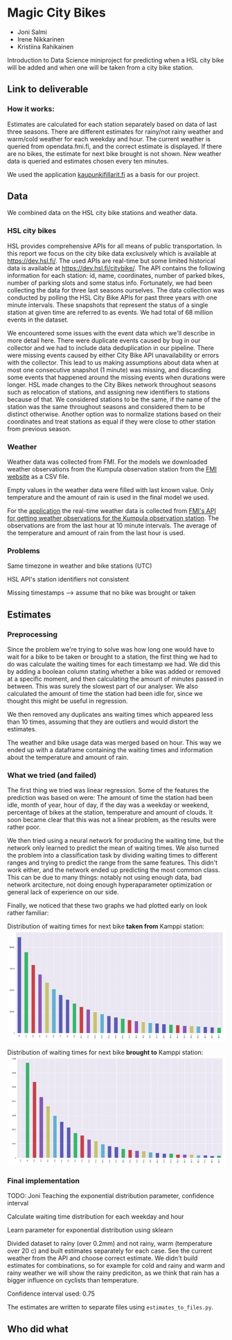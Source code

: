 # Magic City Bikes

- Joni Salmi
- Irene Nikkarinen
- Kristiina Rahikainen

Introduction to Data Science miniproject for predicting when a HSL city bike will be added and when one will be taken from a city bike station.

## Link to deliverable

### How it works:

Estimates are calculated for each station separately based on data of last three seasons. There are different estimates for rainy/not rainy weather and warm/cold weather for each weekday and hour. The current weather is queried from opendata.fmi.fi, and the correct estimate is displayed. If there are no bikes, the estimate for next bike brought is not shown. New weather data is queried and estimates chosen every ten minutes.

We used the application [kaupunkifillarit.fi](https://github.com/sampsakuronen/kaupunkifillarit-web) as a basis for our project.

## Data

We combined data on the HSL city bike stations and weather data.

### HSL city bikes

HSL provides comprehensive APIs for all means of public transportation. In this report we focus on the city bike data exclusively which is available at <https://dev.hsl.fi/>. The used APIs are real-time but some limited historical data is available at <https://dev.hsl.fi/citybike/>. The API contains the following information for each station: id, name, coordinates, number of parked bikes, number of parking slots and some status info. Fortunately, we had been collecting the data for three last seasons ourselves. The data collection was conducted by polling the HSL City Bike APIs for past three years with one minute intervals. These snapshots that represent the status of a single station at given time are referred to as events. We had total of 68 million events in the dataset. 

We encountered some issues with the event data which we'll describe in more detail here. There were duplicate events caused by bug in our collector and we had to include data deduplication in our pipeline. There were missing events caused by either City Bike API unavailability or errors with the collector. This lead to us making assumptions about data when at most one consecutive snapshot (1 minute) was missing, and discarding some events that happened around the missing events when durations were longer. HSL made changes to the City Bikes network throughout seasons such as relocation of stations, and assigning new identifiers to stations because of that. We considered stations to be the same, if the name of the station was the same throughout seasons and considered them to be distinct otherwise. Another option was to normalize stations based on their coordinates and treat stations as equal if they were close to other station from previous season.

### Weather

Weather data was collected from FMI. For the models we downloaded weather observations from the Kumpula observation station from the [FMI website](https://en.ilmatieteenlaitos.fi/download-observations#!/) as a CSV file.

Empty values in the weather data were filled with last known value. Only temperature and the amount of rain is used in the final model we used.

For the [application](https://github.com/magic-city-bikes/magic-city-bikes-web) the real-time weather data is collected from [FMI's API for getting weather observations for the Kumpula observation station](http://opendata.fmi.fi/wfs?service=WFS&version=2.0.0&request=getFeature&storedquery_id=fmi::observations::weather::timevaluepair&fmisid=101004&parameters=r_1h,t2m&starttime=2018-10-25T11:39:10.992Z). The observations are from the last hour at 10 minute intervals. The average of the temperature and amount of rain from the last hour is used.

### Problems
Same timezone in weather and bike stations (UTC)

HSL API's station identifiers not consistent

Missing timestamps --> assume that no bike was brought or taken

## Estimates

### Preprocessing
Since the problem we're trying to solve was how long one would have to wait for a bike to be taken or brought to a station, the first thing we had to do was calculate the waiting times for each timestamp we had. We did this by adding a boolean column stating whether a bike was added or removed at a specific moment, and then calculating the amount of minutes passed in between. This was surely the slowest part of our analyser. We also calculated the amount of time the station had been idle for, since we thought this might be useful in regression.

We then removed any duplicates ans waiting times which appeared less than 10 times, assuming that they are outliers and would distort the estimates.

The weather and bike usage data was merged based on hour. This way we ended up with a dataframe containing the waiting times and information about the temperature and amount of rain.

### What we tried (and failed)
The first thing we tried was linear regression. Some of the features the prediction was based on were: The amount of time the station had been idle, month of year, hour of day, if the day was a weekday or weekend, percentage of bikes at the station, temperature and amount of clouds. It soon became clear that this was not a linear problem, as the results were rather poor.

We then tried using a neural network for producing the waiting time, but the network only learned to predict the mean of waiting times. We also turned the problem into a classification task by dividing waiting times to different ranges and trying to predict the range from the same features. This didn't work either, and the network ended up predicting the most common class. This can be due to many things: notably not using enough data, bad network arcitecture, not doing enough hyperaparameter optimization or general lack of experience on our side.

Finally, we noticed that these two graphs we had plotted early on look rather familiar:

Distribution of waiting times for next bike **taken from** Kamppi station:
![Distribution of wait for next bike taken from station](/pics/bike_take.png)

Distribution of waiting times for next bike **brought to** Kamppi station:
![Distribution of wait for next bike brought to station](/pics/bike_brought.png)

### Final implementation

TODO: Joni Teaching the exponential distribution parameter, confidence interval

Calculate waiting time distribution for each weekday and hour

Learn parameter for exponential distribution using sklearn

Divided dataset to rainy (over 0.2mm) and not rainy, warm (temperature over 20 c) and built estimates separately for each case. See the current weather from the API and choose correct estimate. We didn't build estimates for combinations, so for example for cold and rainy and warm and rainy weather we will show the rainy prediciton, as we think that rain has a bigger influence on cyclists than temperature.

Confidence interval used: 0.75

The estimates are written to separate files using `estimates_to_files.py`.

## Who did what
